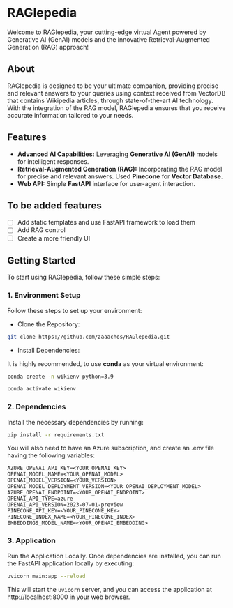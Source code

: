 # RAGlepedia

Welcome to RAGlepedia, your cutting-edge virtual Agent powered by Generative AI (GenAI) models and the innovative Retrieval-Augmented Generation (RAG) approach!

## About

RAGlepedia is designed to be your ultimate companion, providing precise and relevant answers to your queries using context received from VectorDB that contains Wikipedia articles, through state-of-the-art AI technology. With the integration of the RAG model, RAGlepedia ensures that you receive accurate information tailored to your needs.

## Features

- **Advanced AI Capabilities:** Leveraging **Generative AI (GenAI)** models for intelligent responses.
- **Retrieval-Augmented Generation (RAG):** Incorporating the RAG model for precise and relevant answers. Used **Pinecone** for **Vector Database**.
- **Web API:** Simple **FastAPI** interface for user-agent interaction.
## To be added features
- [ ] Add static templates and use FastAPI framework to load them
- [ ] Add RAG control
- [ ] Create a more friendly UI

## Getting Started

To start using RAGlepedia, follow these simple steps:

### 1. Environment Setup

Follow these steps to set up your environment:
- Clone the Repository:

```bash
git clone https://github.com/zaaachos/RAGlepedia.git
```

- Install Dependencies:
  
It is highly recommended, to use **conda** as your virtual environment:
```bash
conda create -n wikienv python=3.9
```
```bash
conda activate wikienv
```

### 2. Dependencies
Install the necessary dependencies by running:
```bash
pip install -r requirements.txt
```

You will also need to have an Azure subscription, and create an .env file having the following variables:
```
AZURE_OPENAI_API_KEY=<YOUR_OPENAI_KEY>
OPENAI_MODEL_NAME=<YOUR_OPENAI_MODEL>
OPENAI_MODEL_VERSION=<YOUR_VERSION>
OPENAI_MODEL_DEPLOYMENT_VERSION=<YOUR_OPENAI_DEPLOYMENT_MODEL>
AZURE_OPENAI_ENDPOINT=<YOUR_OPENAI_ENDPOINT>
OPENAI_API_TYPE=azure
OPENAI_API_VERSION=2023-07-01-preview
PINECONE_API_KEY=<YOUR_PINECONE_KEY>
PINECONE_INDEX_NAME=<YOUR_PINECONE_INDEX>
EMBEDDINGS_MODEL_NAME=<YOUR_OPENAI_EMBEDDING>
```

### 3. Application
Run the Application Locally. Once dependencies are installed, you can run the FastAPI application locally by executing:

```bash
uvicorn main:app --reload
```

This will start the `uvicorn` server, and you can access the application at http://localhost:8000 in your web browser.
